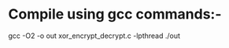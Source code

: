 Compile using gcc commands:-
=====================================
gcc -O2  -o out xor_encrypt_decrypt.c -lpthread
./out
